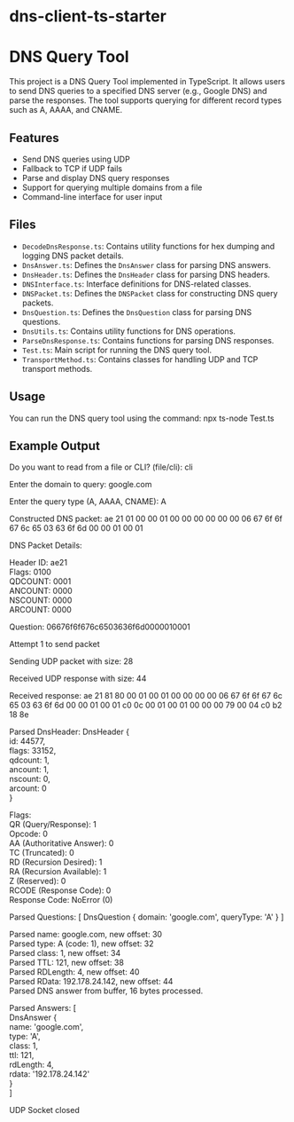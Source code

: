 # dns-client-ts-starter

# DNS Query Tool

This project is a DNS Query Tool implemented in TypeScript. It allows users to send DNS queries to a specified DNS server (e.g., Google DNS) and parse the responses. The tool supports querying for different record types such as A, AAAA, and CNAME.

## Features

- Send DNS queries using UDP
- Fallback to TCP if UDP fails
- Parse and display DNS query responses
- Support for querying multiple domains from a file
- Command-line interface for user input

## Files

- `DecodeDnsResponse.ts`: Contains utility functions for hex dumping and logging DNS packet details.
- `DnsAnswer.ts`: Defines the `DnsAnswer` class for parsing DNS answers.
- `DnsHeader.ts`: Defines the `DnsHeader` class for parsing DNS headers.
- `DNSInterface.ts`: Interface definitions for DNS-related classes.
- `DNSPacket.ts`: Defines the `DNSPacket` class for constructing DNS query packets.
- `DnsQuestion.ts`: Defines the `DnsQuestion` class for parsing DNS questions.
- `DnsUtils.ts`: Contains utility functions for DNS operations.
- `ParseDnsResponse.ts`: Contains functions for parsing DNS responses.
- `Test.ts`: Main script for running the DNS query tool.
- `TransportMethod.ts`: Contains classes for handling UDP and TCP transport methods.

## Usage 

  You can run the DNS query tool using the command:
  npx ts-node Test.ts

## Example Output

  Do you want to read from a file or CLI? (file/cli): cli

Enter the domain to query: google.com

Enter the query type (A, AAAA, CNAME): A

Constructed DNS packet: ae 21 01 00 00 01 00 00 00 00 00 00 06 67 6f 6f 67 6c 65 03 63 6f 6d 00 00 01 00 01

DNS Packet Details:

Header ID: ae21 \
Flags: 0100 \
QDCOUNT: 0001 \
ANCOUNT: 0000 \
NSCOUNT: 0000 \
ARCOUNT: 0000

Question: 06676f6f676c6503636f6d0000010001

Attempt 1 to send packet

Sending UDP packet with size: 28

Received UDP response with size: 44

Received response: ae 21 81 80 00 01 00 01 00 00 00 00 06 67 6f 6f 67 6c 65 03 63 6f 6d 00 00 01 00 01 c0 0c 00 01 00 01 00 00 00 79 00 04 c0 b2 18 8e

Parsed DnsHeader: DnsHeader { \
  id: 44577, \
  flags: 33152, \
  qdcount: 1, \
  ancount: 1, \
  nscount: 0, \
  arcount: 0 \
}

Flags: \
  QR (Query/Response): 1 \
  Opcode: 0 \
  AA (Authoritative Answer): 0 \
  TC (Truncated): 0 \
  RD (Recursion Desired): 1 \
  RA (Recursion Available): 1 \
  Z (Reserved): 0 \
  RCODE (Response Code): 0 \
  Response Code: NoError (0)

Parsed Questions: [ DnsQuestion { domain: 'google.com', queryType: 'A' } ]

Parsed name: google.com, new offset: 30 \
Parsed type: A (code: 1), new offset: 32 \
Parsed class: 1, new offset: 34 \
Parsed TTL: 121, new offset: 38 \
Parsed RDLength: 4, new offset: 40 \
Parsed RData: 192.178.24.142, new offset: 44 \
Parsed DNS answer from buffer, 16 bytes processed.

Parsed Answers: [ \
  DnsAnswer { \
    name: 'google.com', \
    type: 'A', \
    class: 1, \
    ttl: 121, \
    rdLength: 4, \
    rdata: '192.178.24.142' \
  } \
]

UDP Socket closed





  

